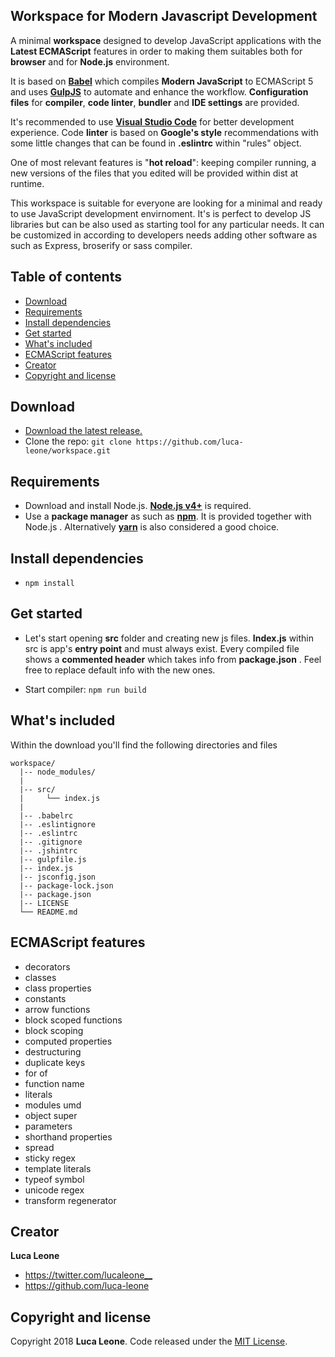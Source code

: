 ## Workspace for Modern Javascript Development

A minimal **workspace** designed to develop JavaScript applications with the **Latest ECMAScript** features in order to making them suitables both for **browser** and for **Node.js** environment.

It is based on **[Babel](https://babeljs.io/)** which compiles **Modern JavaScript** to ECMAScript 5 and uses **[GulpJS](https://gulpjs.com/)** to automate and enhance the workflow. **Configuration files** for **compiler**, **code linter**, **bundler** and **IDE settings** are provided. 

It's recommended to use **[Visual Studio Code](https://code.visualstudio.com/download)** for better development experience. Code **linter** is based on **Google's style** recommendations with some little changes that can be found in **.eslintrc** within "rules" object.

One of most relevant features is "**hot reload**": keeping compiler running, a new versions of the files that you edited will be provided within dist at runtime.

This workspace is suitable for everyone are looking for a minimal and ready to use JavaScript development envirnoment. It's is perfect to develop JS libraries but can be also used as starting tool for any particular needs. It can be customized in according to developers needs adding other software as such as Express, broserify or sass compiler.


## Table of contents

- [Download](#download)
- [Requirements](#requirements)
- [Install dependencies](#install-dependencies)
- [Get started](#get-started)
- [What's included](#whats-included)
- [ECMAScript features](#ECMAScript-features)
- [Creator](#creator)
- [Copyright and license](#copyright-and-license)


## Download

- [Download the latest release.](https://github.com/luca-leone/workspace/archive/master.zip)
- Clone the repo: `git clone https://github.com/luca-leone/workspace.git`


## Requirements

- Download and install Node.js. **[Node.js v4+](https://nodejs.org/en/)** is required.
- Use a **package manager** as such as **[npm](https://www.npmjs.com/)**. It is provided together with Node.js . Alternatively **[yarn](https://yarnpkg.com/lang/en/)** is also considered a good choice.


## Install dependencies

* `npm install`


## Get started

- Let's start opening **src** folder and creating new js files. **Index.js** within src is app's **entry point** and must always exist. Every compiled file shows a **commented header** which takes info from **package.json** . Feel free to replace default info with the new ones.

- Start compiler: `npm run build` 


## What's included

Within the download you'll find the following directories and files

```
workspace/
  |-- node_modules/
  |
  |-- src/
  |     └── index.js 
  |
  |-- .babelrc
  |-- .eslintignore
  |-- .eslintrc
  |-- .gitignore
  |-- .jshintrc
  |-- gulpfile.js
  |-- index.js
  |-- jsconfig.json
  |-- package-lock.json
  |-- package.json
  |-- LICENSE
  └── README.md
```


## ECMAScript features

* decorators
* classes
* class properties
* constants
* arrow functions
* block scoped functions
* block scoping
* computed properties
* destructuring
* duplicate keys
* for of
* function name
* literals
* modules umd
* object super
* parameters
* shorthand properties
* spread
* sticky regex
* template literals
* typeof symbol
* unicode regex
* transform regenerator


## Creator

**Luca Leone**

- <https://twitter.com/lucaleone__>
- <https://github.com/luca-leone>


## Copyright and license

Copyright 2018 **Luca Leone**. Code released under the [MIT License](https://github.com/luca-leone/workspace/blob/master/LICENSE).